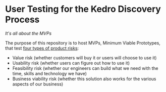# User Testing for the Kedro Discovery Process

_It's all about the MVPs_

The purpose of this repository is to host MVPs, Minimum Viable Prototypes, that test [four types of product risks](https://svpg.com/four-big-risks/): 
- Value risk (whether customers will buy it or users will choose to use it)
- Usability risk (whether users can figure out how to use it)
- Feasibility risk (whether our engineers can build what we need with the time, skills and technology we have)
- Business viability risk (whether this solution also works for the various aspects of our business)
